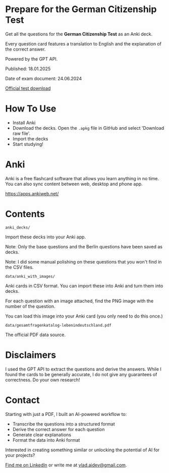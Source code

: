 # Prepare for the German Citizenship Test

Get all the questions for the **German Citizenship Test** as an Anki deck. 

Every question card features a translation to English and the explanation of the correct answer.

Powered by the GPT API.

Published: 18.01.2025

Date of exam document: 24.06.2024

[Official test download](https://www.bamf.de/SharedDocs/Anlagen/DE/Integration/Einbuergerung/gesamtfragenkatalog-lebenindeutschland.html?nn=282388)

# How To Use

- Install Anki
- Download the decks. Open the `.apkg` file in GitHub and select 'Download raw file'.
- Import the decks
- Start studying!

# Anki

Anki is a free flashcard software that allows you learn anything in no time. You can also sync content between web, desktop and phone app.

https://apps.ankiweb.net/


# Contents

`anki_decks/`

Import these decks into your Anki app.
 
Note: Only the base questions and the Berlin questions have been saved as decks.
 
Note: I did some manual polishing on these questions that you won't find in the CSV files.

`data/anki_with_images/`

Anki cards in CSV format. You can import these into Anki and turn them into decks.

For each question with an image attached, find the PNG image with the number of the question. 

You can load this image into your Anki card (you only need to do this once.)

`data/gesamtfragenkatalog-lebenindeutschland.pdf`

The official PDF data source.

# Disclaimers

I used the GPT API to extract the questions and derive the answers. While I found the cards to be generally accurate, I do not give any guarantees of correctness. Do your own research!

# Contact

Starting with just a PDF, I built an AI-powered workflow to:

* Transcribe the questions into a structured format
* Derive the correct answer for each question
* Generate clear explanations
* Format the data into Anki format

Interested in creating something similar or unlocking the potential of AI for your projects?

[Find me on LinkedIn](https://www.linkedin.com/in/vlad-ds/) or write me at vlad.aidev@gmail.com.
